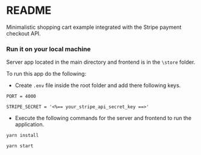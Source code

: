 # README

Minimalistic shopping cart example integrated with the Stripe payment checkout API.

### Run it on your local machine

Server app located in the main directory and frontend is in the `\store` folder.

To run this app do the following:

- Create `.env` file inside the root folder and add there following keys.

`PORT = 4000`

`STRIPE_SECRET = '<%== your_stripe_api_secret_key ==>'`

- Execute the following commands for the server and frontend to run the application.

`yarn install`

`yarn start`
